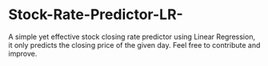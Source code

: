 # Stock-Rate-Predictor-LR-
A simple yet effective stock closing rate predictor using Linear Regression, it only predicts the closing price of the given day. Feel free to contribute and improve.
